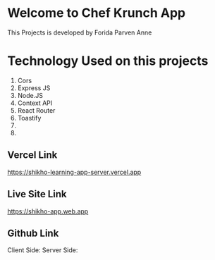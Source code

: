 # Welcome to Chef Krunch App
This Projects is developed by Forida Parven Anne

# Technology Used on this projects
1. Cors
2. Express JS
3. Node.JS
4. Context API
5. React Router
7. Toastify
8. 
9. 

## Vercel Link
 https://shikho-learning-app-server.vercel.app

## Live Site Link
https://shikho-app.web.app        


## Github Link
Client Side: 
Server Side: 